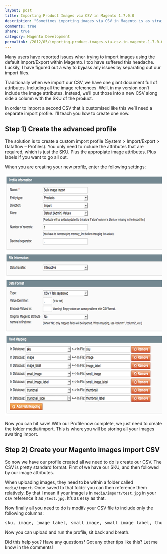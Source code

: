 ```yaml
---
layout: post
title: Importing Product Images via CSV in Magento 1.7.0.0
description: "Sometimes importing images via CSV in Magento is as straightforward as you'd like. This useful post goes over exactly how to do that in Magento with ease."
comments: true
share: true
category: Magento Development
permalink: /2012/05/importing-product-images-via-csv-in-magento-1-7-0-0/
---
```

Many users have reported issues when trying to import images using the default Import/Export within Magento. I too have suffered this headache. Luckily, I have figured out a way to bypass any issues by separating out our import files.

Traditionally when we import our CSV, we have one giant document full of attributes. Including all the image references  Well, in my version don&#8217;t include the image attributes. Instead, we&#8217;ll put those into a new CSV along side a column with the SKU of the product.

In order to import a second CSV that is customised like this we&#8217;ll need a separate import profile. I&#8217;ll teach you how to create one now.

## Step 1) Create the advanced profile

The solution is to create a custom import profile (System > Import/Export > Dataflow &#8211; Profiles). You only need to include the attributes that are required, which is just the SKU. Plus the appropiate image attributes. Plus labels if you want to go all out.

When you are creating your new profile, enter the following settings:


<img alt="Magento Import Profile Setup" src="/images/uploads/2012/12/Magento-import-profile.png" width="719" height="775" />

Now you can hit save! With our Profile now complete, we just need to create the folder media/import. This is where you will be storing all your images awaiting import.

## Step 2) Create your Magento images import CSV

So now we have our profile created all we need to do is create our CSV. The CSV is pretty standard format. First of we have our SKU, and then followed by our image attributes.

When uploading images, they need to be within a folder called `media/import`. Once saved to that folder you can then reference them relatively. By that I mean if your image is in `media/import/test.jpg` in your csv reference it as `/test.jpg`. It&#8217;s as easy as that.

Now finally all you need to do is modify your CSV file to include only the following columns:

<pre>sku, image, image_label, small_image, small_image_label, thumbnail, thumbnail_label</pre>

Now you can upload and run the profile, sit back and breath.

Did this help you? Have any questions? Got any other tips like this? Let me know in the comments!